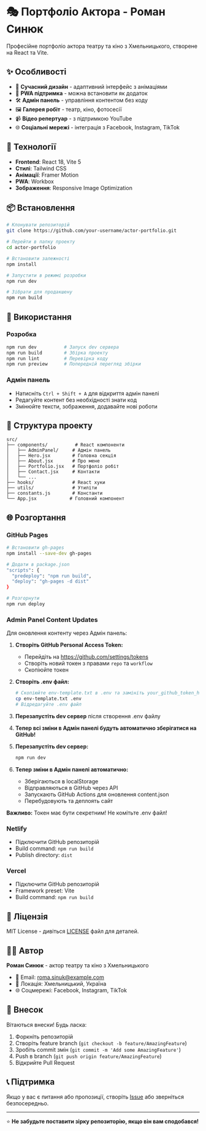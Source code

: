 # 🎭 Портфоліо Актора - Роман Синюк

Професійне портфоліо актора театру та кіно з Хмельницького, створене на React та Vite.

## ✨ Особливості

- 🎨 **Сучасний дизайн** - адаптивний інтерфейс з анімаціями
- 📱 **PWA підтримка** - можна встановити як додаток
- 🛠️ **Адмін панель** - управління контентом без коду
- 🖼️ **Галерея робіт** - театр, кіно, фотосесії
- 📹 **Відео репертуар** - з підтримкою YouTube
- 🌐 **Соціальні мережі** - інтеграція з Facebook, Instagram, TikTok

## 🚀 Технології

- **Frontend**: React 18, Vite 5
- **Стилі**: Tailwind CSS
- **Анімації**: Framer Motion
- **PWA**: Workbox
- **Зображення**: Responsive Image Optimization

## 📦 Встановлення

   ```bash
# Клонувати репозиторій
git clone https://github.com/your-username/actor-portfolio.git

# Перейти в папку проекту
cd actor-portfolio

# Встановити залежності
   npm install

# Запустити в режимі розробки
npm run dev

# Зібрати для продакшену
npm run build
```

## 🎯 Використання

### Розробка
   ```bash
npm run dev          # Запуск dev сервера
npm run build        # Збірка проекту
npm run lint         # Перевірка коду
npm run preview      # Попередній перегляд збірки
```

### Адмін панель
- Натисніть `Ctrl + Shift + A` для відкриття адмін панелі
- Редагуйте контент без необхідності знати код
- Змінюйте тексти, зображення, додавайте нові роботи

## 📁 Структура проекту

```
src/
├── components/          # React компоненти
│   ├── AdminPanel/     # Адмін панель
│   ├── Hero.jsx        # Головна секція
│   ├── About.jsx       # Про мене
│   ├── Portfolio.jsx   # Портфоліо робіт
│   ├── Contact.jsx     # Контакти
│   └── ...
├── hooks/              # React хуки
├── utils/              # Утиліти
├── constants.js        # Константи
└── App.jsx            # Головний компонент
```

## 🌐 Розгортання

### GitHub Pages
```bash
# Встановити gh-pages
npm install --save-dev gh-pages

# Додати в package.json
"scripts": {
  "predeploy": "npm run build",
  "deploy": "gh-pages -d dist"
}

# Розгорнути
npm run deploy
```

### Admin Panel Content Updates
Для оновлення контенту через Адмін панель:

1. **Створіть GitHub Personal Access Token:**
   - Перейдіть на https://github.com/settings/tokens
   - Створіть новий токен з правами `repo` та `workflow`
   - Скопіюйте токен

2. **Створіть .env файл:**
   ```bash
   # Скопіюйте env-template.txt в .env та замініть your_github_token_here на ваш токен
   cp env-template.txt .env
   # Відредагуйте .env файл
   ```

3. **Перезапустіть dev сервер** після створення .env файлу

4. **Тепер всі зміни в Адмін панелі будуть автоматично зберігатися на GitHub!**

3. **Перезапустіть dev сервер:**
   ```bash
   npm run dev
   ```

4. **Тепер зміни в Адмін панелі автоматично:**
   - Зберігаються в localStorage
   - Відправляються в GitHub через API
   - Запускають GitHub Actions для оновлення content.json
   - Перебудовують та деплоять сайт

**Важливо:** Токен має бути секретним! Не комітьте .env файл!

### Netlify
- Підключити GitHub репозиторій
- Build command: `npm run build`
- Publish directory: `dist`

### Vercel
- Підключити GitHub репозиторій
- Framework preset: Vite
- Build command: `npm run build`

## 📝 Ліцензія

MIT License - дивіться [LICENSE](LICENSE) файл для деталей.

## 👨‍💻 Автор

**Роман Синюк** - актор театру та кіно з Хмельницького

- 📧 Email: roma.sinuk@example.com
- 📍 Локація: Хмельницький, Україна
- 🌐 Соцмережі: Facebook, Instagram, TikTok

## 🤝 Внесок

Вітаються внески! Будь ласка:

1. Форкніть репозиторій
2. Створіть feature branch (`git checkout -b feature/AmazingFeature`)
3. Зробіть commit змін (`git commit -m 'Add some AmazingFeature'`)
4. Push в branch (`git push origin feature/AmazingFeature`)
5. Відкрийте Pull Request

## 📞 Підтримка

Якщо у вас є питання або пропозиції, створіть [Issue](https://github.com/your-username/actor-portfolio/issues) або зверніться безпосередньо.

---

⭐ **Не забудьте поставити зірку репозиторію, якщо він вам сподобався!**
